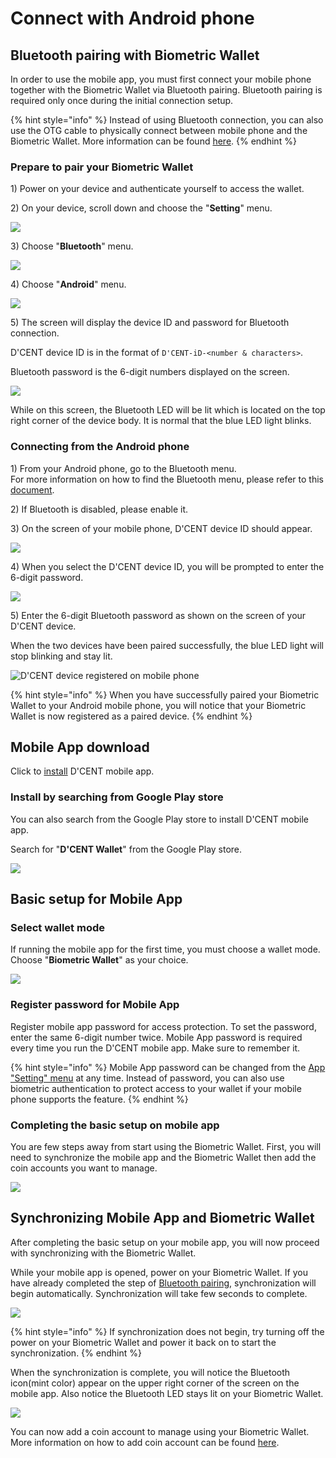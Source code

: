 # Connect with Android phone

## Bluetooth pairing with Biometric Wallet <a id="bluetooth-paring"></a>

In order to use the mobile app, you must first connect your mobile phone together with the Biometric Wallet via Bluetooth pairing. Bluetooth pairing is required only once during the initial connection setup.

{% hint style="info" %}
Instead of using Bluetooth connection, you can also use the OTG cable to physically connect between mobile phone and the Biometric Wallet. More information can be found [here](android-otg.md).
{% endhint %}

### Prepare to pair your Biometric Wallet

1\) Power on your device and authenticate yourself to access the wallet.

2\) On your device, scroll down and choose the "**Setting**" menu.

![](../../.gitbook/assets/image%20%2834%29.png)

3\) Choose "**Bluetooth**" menu.

![](../../.gitbook/assets/image%20%288%29.png)

4\) Choose "**Android**" menu.

![](../../.gitbook/assets/image%20%2844%29.png)

5\) The screen will display the device ID and password for Bluetooth connection.

D'CENT device ID is in the format of `D'CENT-iD-<number & characters>`.

Bluetooth password is the 6-digit numbers displayed on the screen.

![](../../.gitbook/assets/image%20%2880%29.png)

While on this screen, the Bluetooth LED will be lit which is located on the top right corner of the device body. It is normal that the blue LED light blinks.

### Connecting from the Android phone

1\) From your Android phone, go to the Bluetooth menu.  
For more information on how to find the Bluetooth menu, please refer to this [document](https://app.gitbook.com/@dcentwallet/s/userguide/~/drafts/-M5RjIBHlHmvuyqJ_EoT/biometric-wallet/android-connect/android-bluetooth-menu/@drafts).  

2\) If Bluetooth is disabled, please enable it.

3\) On the screen of your mobile phone, D'CENT device ID should appear.

![](../../.gitbook/assets/image%20%2825%29.png)

4\) When you select the D'CENT device ID, you will be prompted to enter the 6-digit password.

![](../../.gitbook/assets/image%20%2870%29.png)

5\) Enter the 6-digit Bluetooth password as shown on the screen of your D'CENT device.

When the two devices have been paired successfully, the blue LED light will stop blinking and stay lit.

![D&apos;CENT device registered on mobile phone](../../.gitbook/assets/image%20%28154%29.png)

{% hint style="info" %}
When you have successfully paired your Biometric Wallet to your Android mobile phone, you will notice that your Biometric Wallet is now registered as a paired device.
{% endhint %}

## Mobile App download

Click to [install](https://play.google.com/store/apps/details?id=com.kr.iotrust.dcent.wallet) D'CENT mobile app.

### Install by searching from Google Play store

You can also search from the Google Play store to install D'CENT mobile app.

Search for "**D'CENT Wallet**" from the Google Play store.

![](../../.gitbook/assets/image%20%28124%29.png)

## Basic setup for Mobile App

### Select wallet mode

If running the mobile app for the first time, you must choose a wallet mode. Choose "**Biometric Wallet**" as your choice.

![](../../.gitbook/assets/image%20%2889%29.png)

### Register password for Mobile App

Register mobile app password for access protection. To set the password, enter the same 6-digit number twice. Mobile App password is required every time you run the D'CENT mobile app. Make sure to remember it.

{% hint style="info" %}
Mobile App password can be changed from the [App "Setting" menu](https://app.gitbook.com/@dcentwallet/s/userguide/~/drafts/-M5Rt7L-CaxjrPtCMV6p/mobile-app/mobile-app-setting-menu/@drafts) at any time. Instead of password, you can also use biometric authentication to protect access to your wallet if your mobile phone supports the feature.
{% endhint %}

### Completing the basic setup on mobile app

You are few steps away from start using the Biometric Wallet. First, you will need to synchronize the mobile app and the Biometric Wallet then add the coin accounts you want to manage.

![](../../.gitbook/assets/image%20%28138%29.png)

## Synchronizing Mobile App and Biometric Wallet

After completing the basic setup on your mobile app, you will now proceed with synchronizing with the Biometric Wallet.

While your mobile app is opened, power on your Biometric Wallet. If you have already completed the step of [Bluetooth pairing](https://app.gitbook.com/@dcentwallet/s/userguide/~/drafts/-M5Uv9zuROTGj8v0C1vk/biometric-wallet/android-connect#bluetooth-paring/@drafts), synchronization will begin automatically. Synchronization will take few seconds to complete.

![](../../.gitbook/assets/image%20%2819%29.png)

{% hint style="info" %}
If synchronization does not begin, try turning off the power on your Biometric Wallet and power it back on to start the synchronization.
{% endhint %}

When the synchronization is complete, you will notice the Bluetooth icon\(mint color\) appear on the upper right corner of the screen on the mobile app. Also notice the Bluetooth LED stays lit on your Biometric Wallet.

![](../../.gitbook/assets/image%20%28145%29.png)

You can now add a coin account to manage using your Biometric Wallet. More information on how to add coin account can be found [here](https://app.gitbook.com/@dcentwallet/s/userguide/~/drafts/-M5Uv9zuROTGj8v0C1vk/mobile-app/create-account/@drafts).

